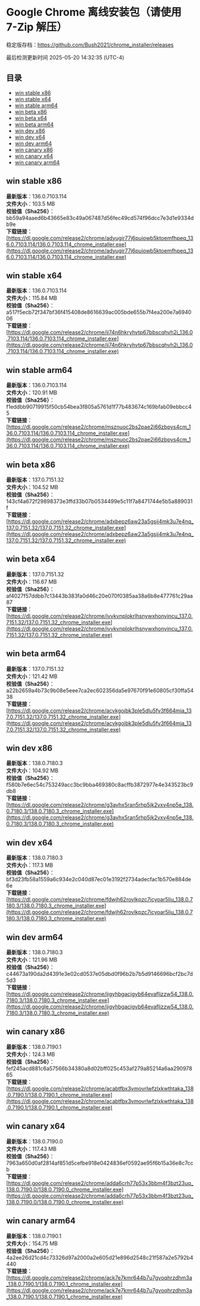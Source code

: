 # Google Chrome 离线安装包（请使用 7-Zip 解压）
稳定版存档：<https://github.com/Bush2021/chrome_installer/releases>

最后检测更新时间
2025-05-20 14:32:35 (UTC-4)

## 目录
* [win stable x86](https://github.com/Bush2021/chrome_installer?tab=readme-ov-file#win-stable-x86)
* [win stable x64](https://github.com/Bush2021/chrome_installer?tab=readme-ov-file#win-stable-x64)
* [win stable arm64](https://github.com/Bush2021/chrome_installer?tab=readme-ov-file#win-stable-arm64)
* [win beta x86](https://github.com/Bush2021/chrome_installer?tab=readme-ov-file#win-beta-x86)
* [win beta x64](https://github.com/Bush2021/chrome_installer?tab=readme-ov-file#win-beta-x64)
* [win beta arm64](https://github.com/Bush2021/chrome_installer?tab=readme-ov-file#win-beta-arm64)
* [win dev x86](https://github.com/Bush2021/chrome_installer?tab=readme-ov-file#win-dev-x86)
* [win dev x64](https://github.com/Bush2021/chrome_installer?tab=readme-ov-file#win-dev-x64)
* [win dev arm64](https://github.com/Bush2021/chrome_installer?tab=readme-ov-file#win-dev-arm64)
* [win canary x86](https://github.com/Bush2021/chrome_installer?tab=readme-ov-file#win-canary-x86)
* [win canary x64](https://github.com/Bush2021/chrome_installer?tab=readme-ov-file#win-canary-x64)
* [win canary arm64](https://github.com/Bush2021/chrome_installer?tab=readme-ov-file#win-canary-arm64)

## win stable x86
**最新版本**：136.0.7103.114  
**文件大小**：103.5 MB  
**校验值（Sha256）**：bb59a94aaed6b43665e83c49a067487d56fec49cd574f96dcc7e3d1e9334db9e  
**下载链接**：[https://dl.google.com/release2/chrome/adyugir77j6puiowb5ktoemfhpeq_136.0.7103.114/136.0.7103.114_chrome_installer.exe](https://dl.google.com/release2/chrome/adyugir77j6puiowb5ktoemfhpeq_136.0.7103.114/136.0.7103.114_chrome_installer.exe)  

## win stable x64
**最新版本**：136.0.7103.114  
**文件大小**：115.84 MB  
**校验值（Sha256）**：a517f5ecb72f347bf36f415408de8616639ac005bde655b7f4ea200e7a694006  
**下载链接**：[https://dl.google.com/release2/chrome/ii74n6hkryhvtp67bbscqhvh2i_136.0.7103.114/136.0.7103.114_chrome_installer.exe](https://dl.google.com/release2/chrome/ii74n6hkryhvtp67bbscqhvh2i_136.0.7103.114/136.0.7103.114_chrome_installer.exe)  

## win stable arm64
**最新版本**：136.0.7103.114  
**文件大小**：120.91 MB  
**校验值（Sha256）**：f1eddbb90719915f50cb54bea3f805a5761d1f77b483674c169bfab09ebbcc45  
**下载链接**：[https://dl.google.com/release2/chrome/msznuoc2bs2pae2i66zbpys4cm_136.0.7103.114/136.0.7103.114_chrome_installer.exe](https://dl.google.com/release2/chrome/msznuoc2bs2pae2i66zbpys4cm_136.0.7103.114/136.0.7103.114_chrome_installer.exe)  

## win beta x86
**最新版本**：137.0.7151.32  
**文件大小**：104.52 MB  
**校验值（Sha256）**：143cf4a672f29898373e3ffd33b07b0534499e5c11f7a8471744e5b5a889031f  
**下载链接**：[https://dl.google.com/release2/chrome/adxbepz6aw23a5gsij4mk3u7e4nq_137.0.7151.32/137.0.7151.32_chrome_installer.exe](https://dl.google.com/release2/chrome/adxbepz6aw23a5gsij4mk3u7e4nq_137.0.7151.32/137.0.7151.32_chrome_installer.exe)  

## win beta x64
**最新版本**：137.0.7151.32  
**文件大小**：116.67 MB  
**校验值（Sha256）**：af4027f57ddbb7c13443b383fa0d46c20e070f0385aa38a6b8e477761c29aa87  
**下载链接**：[https://dl.google.com/release2/chrome/ivvkvnplokrlhsnywxhonyincu_137.0.7151.32/137.0.7151.32_chrome_installer.exe](https://dl.google.com/release2/chrome/ivvkvnplokrlhsnywxhonyincu_137.0.7151.32/137.0.7151.32_chrome_installer.exe)  

## win beta arm64
**最新版本**：137.0.7151.32  
**文件大小**：121.42 MB  
**校验值（Sha256）**：a22b2659a4b73c9b08e5eee7ca2ec602356da5e97670f91e60805cf30ffa5438  
**下载链接**：[https://dl.google.com/release2/chrome/acvkgojbk3ple5dlu5fv3f664mja_137.0.7151.32/137.0.7151.32_chrome_installer.exe](https://dl.google.com/release2/chrome/acvkgojbk3ple5dlu5fv3f664mja_137.0.7151.32/137.0.7151.32_chrome_installer.exe)  

## win dev x86
**最新版本**：138.0.7180.3  
**文件大小**：104.92 MB  
**校验值（Sha256）**：f580b7e6ec54c753249acc3bc9bba469380c8acffb3872977e4e343523bc9db8  
**下载链接**：[https://dl.google.com/release2/chrome/g3ayhx5ran5rhp5jk2vxv4np5e_138.0.7180.3/138.0.7180.3_chrome_installer.exe](https://dl.google.com/release2/chrome/g3ayhx5ran5rhp5jk2vxv4np5e_138.0.7180.3/138.0.7180.3_chrome_installer.exe)  

## win dev x64
**最新版本**：138.0.7180.3  
**文件大小**：117.3 MB  
**校验值（Sha256）**：bf3d23fb58a1559a6c934e2c040d87ec01e3192f2734adecfac1b570e884de6e  
**下载链接**：[https://dl.google.com/release2/chrome/fdwjh62rovlkpzc7icyoar5liu_138.0.7180.3/138.0.7180.3_chrome_installer.exe](https://dl.google.com/release2/chrome/fdwjh62rovlkpzc7icyoar5liu_138.0.7180.3/138.0.7180.3_chrome_installer.exe)  

## win dev arm64
**最新版本**：138.0.7180.3  
**文件大小**：121.96 MB  
**校验值（Sha256）**：c44673a190da2d4391e3e02cd0537e05dbd0f96b2b7b5d9146696bcf2bc7d5d3  
**下载链接**：[https://dl.google.com/release2/chrome/iigyhbgacigyb64evafljzzw54_138.0.7180.3/138.0.7180.3_chrome_installer.exe](https://dl.google.com/release2/chrome/iigyhbgacigyb64evafljzzw54_138.0.7180.3/138.0.7180.3_chrome_installer.exe)  

## win canary x86
**最新版本**：138.0.7190.1  
**文件大小**：124.3 MB  
**校验值（Sha256）**：fef245acd881c6a57566b34380a8d02bff025c453af279a85214a6aa29097865  
**下载链接**：[https://dl.google.com/release2/chrome/acabtfbx3vmovrlwfzlxkwthtaka_138.0.7190.1/138.0.7190.1_chrome_installer.exe](https://dl.google.com/release2/chrome/acabtfbx3vmovrlwfzlxkwthtaka_138.0.7190.1/138.0.7190.1_chrome_installer.exe)  

## win canary x64
**最新版本**：138.0.7190.0  
**文件大小**：117.43 MB  
**校验值（Sha256）**：7963a650d0af2814af851d5cefbe918e0424836ef0592ae95f6b15a36e8c7ccb  
**下载链接**：[https://dl.google.com/release2/chrome/adda6crh77p53x3bbm4f3bzt23uq_138.0.7190.0/138.0.7190.0_chrome_installer.exe](https://dl.google.com/release2/chrome/adda6crh77p53x3bbm4f3bzt23uq_138.0.7190.0/138.0.7190.0_chrome_installer.exe)  

## win canary arm64
**最新版本**：138.0.7190.1  
**文件大小**：154.75 MB  
**校验值（Sha256）**：4a2ee26d21cd4c73326d97a2000a2e605d21e896d2548c21f587a2e5792b4440  
**下载链接**：[https://dl.google.com/release2/chrome/ack7e7kmr644b7u7gvoqhrzdhm3a_138.0.7190.1/138.0.7190.1_chrome_installer.exe](https://dl.google.com/release2/chrome/ack7e7kmr644b7u7gvoqhrzdhm3a_138.0.7190.1/138.0.7190.1_chrome_installer.exe)  

